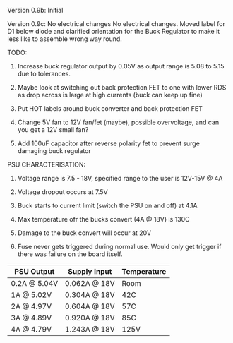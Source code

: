 Version 0.9b: Initial

Version 0.9c: No electrical changes No electrical changes. Moved label for D1 below diode and clarified
orientation for the Buck Regulator to make it less like to assemble wrong way round.

TODO:

1. Increase buck regulator output by 0.05V as output range is 5.08 to 5.15 due to tolerances.

2. Maybe look at switching out back protection FET to one with lower RDS as drop across is large at high currents (buck can keep up fine)

3. Put HOT labels around buck converter and back protection FET

4. Change 5V fan to 12V fan/fet (maybe), possible overvoltage, and can you get a 12V small fan?

5. Add 100uF capacitor after reverse polarity fet to prevent surge damaging buck regulator


PSU CHARACTERISATION:

1. Voltage range is 7.5 - 18V, specified range to the user is 12V-15V @ 4A

2. Voltage dropout occurs at 7.5V

3. Buck starts to current limit (switch the PSU on and off) at 4.1A

4. Max temperature ofr the bucks convert (4A @ 18V) is 130C

5. Damage to the buck convert will occur at 20V

6. Fuse never gets triggered during normal use.  Would only get trigger if there
was failure on the board itself.


| PSU Output | Supply Input | Temperature |
| ---------- | ------------ | ----------- |
| 0.2A @ 5.04V | 0.062A @ 18V | Room |
| 1A @ 5.02V | 0.304A @ 18V | 42C |
| 2A @ 4.97V | 0.604A @ 18V | 57C |
| 3A @ 4.89V | 0.920A @ 18V | 85C |
| 4A @ 4.79V | 1.243A @ 18V | 125V |
